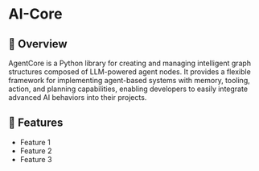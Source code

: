 # AI-Core

## 📖 Overview

AgentCore is a Python library for creating and managing intelligent graph structures composed of LLM-powered agent nodes. It provides a flexible framework for implementing agent-based systems with memory, tooling, action, and planning capabilities, enabling developers to easily integrate advanced AI behaviors into their projects.

## 🚀 Features

- Feature 1
- Feature 2
- Feature 3